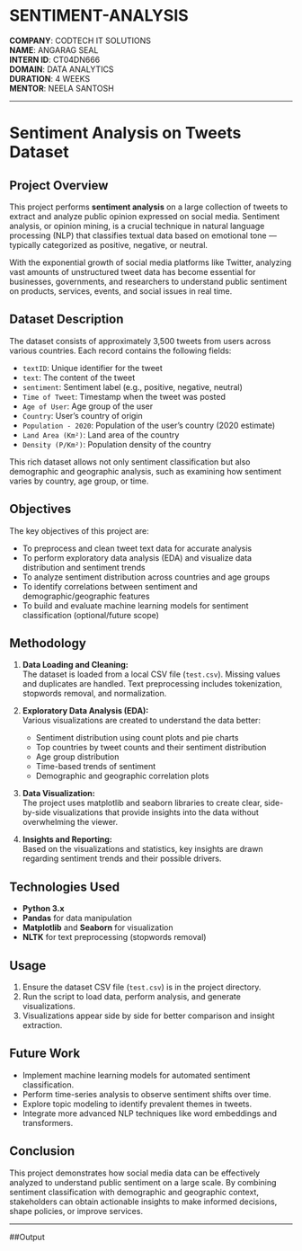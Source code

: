 # SENTIMENT-ANALYSIS

**COMPANY**: CODTECH IT SOLUTIONS  
**NAME**: ANGARAG SEAL  
**INTERN ID**: CT04DN666  
**DOMAIN**: DATA ANALYTICS  
**DURATION**: 4 WEEKS  
**MENTOR**: NEELA SANTOSH

 ---
# Sentiment Analysis on Tweets Dataset

## Project Overview

This project performs **sentiment analysis** on a large collection of tweets to extract and analyze public opinion expressed on social media. Sentiment analysis, or opinion mining, is a crucial technique in natural language processing (NLP) that classifies textual data based on emotional tone — typically categorized as positive, negative, or neutral.

With the exponential growth of social media platforms like Twitter, analyzing vast amounts of unstructured tweet data has become essential for businesses, governments, and researchers to understand public sentiment on products, services, events, and social issues in real time.

## Dataset Description

The dataset consists of approximately 3,500 tweets from users across various countries. Each record contains the following fields:

- `textID`: Unique identifier for the tweet  
- `text`: The content of the tweet  
- `sentiment`: Sentiment label (e.g., positive, negative, neutral)  
- `Time of Tweet`: Timestamp when the tweet was posted  
- `Age of User`: Age group of the user  
- `Country`: User’s country of origin  
- `Population - 2020`: Population of the user’s country (2020 estimate)  
- `Land Area (Km²)`: Land area of the country  
- `Density (P/Km²)`: Population density of the country  

This rich dataset allows not only sentiment classification but also demographic and geographic analysis, such as examining how sentiment varies by country, age group, or time.

## Objectives

The key objectives of this project are:

- To preprocess and clean tweet text data for accurate analysis  
- To perform exploratory data analysis (EDA) and visualize data distribution and sentiment trends  
- To analyze sentiment distribution across countries and age groups  
- To identify correlations between sentiment and demographic/geographic features  
- To build and evaluate machine learning models for sentiment classification (optional/future scope)  

## Methodology

1. **Data Loading and Cleaning:**  
   The dataset is loaded from a local CSV file (`test.csv`). Missing values and duplicates are handled. Text preprocessing includes tokenization, stopwords removal, and normalization.

2. **Exploratory Data Analysis (EDA):**  
   Various visualizations are created to understand the data better:  
   - Sentiment distribution using count plots and pie charts  
   - Top countries by tweet counts and their sentiment distribution  
   - Age group distribution  
   - Time-based trends of sentiment  
   - Demographic and geographic correlation plots  

3. **Data Visualization:**  
   The project uses matplotlib and seaborn libraries to create clear, side-by-side visualizations that provide insights into the data without overwhelming the viewer.

4. **Insights and Reporting:**  
   Based on the visualizations and statistics, key insights are drawn regarding sentiment trends and their possible drivers.

## Technologies Used

- **Python 3.x**  
- **Pandas** for data manipulation  
- **Matplotlib** and **Seaborn** for visualization  
- **NLTK** for text preprocessing (stopwords removal)  

## Usage

1. Ensure the dataset CSV file (`test.csv`) is in the project directory.  
2. Run the script to load data, perform analysis, and generate visualizations.  
3. Visualizations appear side by side for better comparison and insight extraction.

## Future Work

- Implement machine learning models for automated sentiment classification.  
- Perform time-series analysis to observe sentiment shifts over time.  
- Explore topic modeling to identify prevalent themes in tweets.  
- Integrate more advanced NLP techniques like word embeddings and transformers.

## Conclusion

This project demonstrates how social media data can be effectively analyzed to understand public sentiment on a large scale. By combining sentiment classification with demographic and geographic context, stakeholders can obtain actionable insights to make informed decisions, shape policies, or improve services.

---

##Output

